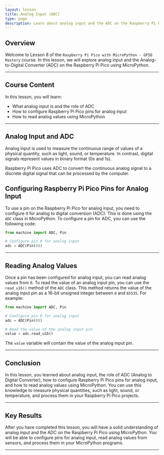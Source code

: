 ```yaml
---
layout: lesson
title: Analog Input (ADC)
type: page
description: Learn about analog input and the ADC on the Raspberry Pi Pico using MicroPython.
---
```


## Overview

Welcome to Lesson 8 of the `Raspberry Pi Pico with MicroPython - GPIO Mastery` course. In this lesson, we will explore analog input and the Analog-to-Digital Converter (ADC) on the Raspberry Pi Pico using MicroPython.

---

## Course Content

In this lesson, you will learn:

* What analog input is and the role of ADC
* How to configure Raspberry Pi Pico pins for analog input
* How to read analog values using MicroPython

---

## Analog Input and ADC

Analog input is used to measure the continuous range of values of a physical quantity, such as light, sound, or temperature. In contrast, digital signals represent values in binary format (0s and 1s).

Raspberry Pi Pico uses ADC to convert the continuous analog signal to a discrete digital signal that can be processed by the computer.

## Configuring Raspberry Pi Pico Pins for Analog Input

To use a pin on the Raspberry Pi Pico for analog input, you need to configure it for analog to digital conversion (ADC). This is done using the `ADC` class in MicroPython. To configure a pin for ADC, you can use the following code:

```python
from machine import ADC, Pin

# Configure pin 0 for analog input
adc = ADC(Pin(0))
```

---

## Reading Analog Values

Once a pin has been configured for analog input, you can read analog values from it. To read the value of an analog input pin, you can use the `read_u16()` method of the `ADC` class. This method returns the value of the analog input pin as a 16-bit unsigned integer between `0` and `65535`. For example:

```python
from machine import ADC, Pin

# Configure pin 0 for analog input
adc = ADC(Pin(0))

# Read the value of the analog input pin
value = adc.read_u16()
```

The `value` variable will contain the value of the analog input pin.

---

## Conclusion

In this lesson, you learned about analog input, the role of ADC (Analog to Digital Converter), how to configure Raspberry Pi Pico pins for analog input, and how to read analog values using MicroPython. You can use this knowledge to measure physical quantities, such as light, sound, or temperature, and process them in your Raspberry Pi Pico projects.

---

## Key Results

After you have completed this lesson, you will have a solid understanding of analog input and the ADC on the Raspberry Pi Pico using MicroPython. You will be able to configure pins for analog input, read analog values from sensors, and process them in your MicroPython programs.

---
